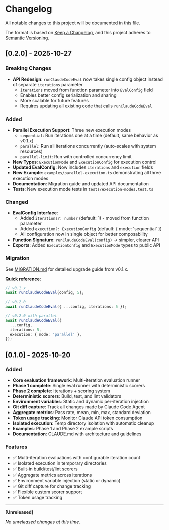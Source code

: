 # Changelog

All notable changes to this project will be documented in this file.

The format is based on [Keep a Changelog](https://keepachangelog.com/en/1.0.0/),
and this project adheres to [Semantic Versioning](https://semver.org/spec/v2.0.0.html).

## [0.2.0] - 2025-10-27

### Breaking Changes

- **API Redesign**: `runClaudeCodeEval` now takes single config object instead of separate `iterations` parameter
  - `iterations` moved from function parameter into `EvalConfig` field
  - Enables better config serialization and sharing
  - More scalable for future features
  - Requires updating all existing code that calls `runClaudeCodeEval`

### Added

- **Parallel Execution Support**: Three new execution modes
  - `sequential`: Run iterations one at a time (default, same behavior as v0.1.x)
  - `parallel`: Run all iterations concurrently (auto-scales with system resources)
  - `parallel-limit`: Run with controlled concurrency limit
- **New Types**: `ExecutionMode` and `ExecutionConfig` for execution control
- **Updated EvalConfig**: Now includes `iterations` and `execution` fields
- **New Example**: `examples/parallel-execution.ts` demonstrating all three execution modes
- **Documentation**: Migration guide and updated API documentation
- **Tests**: New execution mode tests in `tests/execution-modes.test.ts`

### Changed

- **EvalConfig Interface**:
  - Added `iterations?: number` (default: 1) - moved from function parameter
  - Added `execution?: ExecutionConfig` (default: { mode: 'sequential' })
  - All configuration now in single object for better composability
- **Function Signature**: `runClaudeCodeEval(config)` → simpler, clearer API
- **Exports**: Added `ExecutionConfig` and `ExecutionMode` types to public API

### Migration

See [MIGRATION.md](./MIGRATION.md) for detailed upgrade guide from v0.1.x.

**Quick reference**:
```typescript
// v0.1.x
await runClaudeCodeEval(config, 5);

// v0.2.0
await runClaudeCodeEval({ ...config, iterations: 5 });

// v0.2.0 with parallel
await runClaudeCodeEval({
  ...config,
  iterations: 5,
  execution: { mode: 'parallel' },
});
```

## [0.1.0] - 2025-10-20

### Added

- **Core evaluation framework**: Multi-iteration evaluation runner
- **Phase 1 complete**: Single eval runner with deterministic scorers
- **Phase 2 complete**: Iterations + scoring system
- **Deterministic scorers**: Build, test, and lint validators
- **Environment variables**: Static and dynamic per-iteration injection
- **Git diff capture**: Track all changes made by Claude Code Agent
- **Aggregate metrics**: Pass rate, mean, min, max, standard deviation
- **Token usage tracking**: Monitor Claude API token consumption
- **Isolated execution**: Temp directory isolation with automatic cleanup
- **Examples**: Phase 1 and Phase 2 example scripts
- **Documentation**: CLAUDE.md with architecture and guidelines

### Features

- ✅ Multi-iteration evaluations with configurable iteration count
- ✅ Isolated execution in temporary directories
- ✅ Built-in build/test/lint scorers
- ✅ Aggregate metrics across iterations
- ✅ Environment variable injection (static or dynamic)
- ✅ Git diff capture for change tracking
- ✅ Flexible custom scorer support
- ✅ Token usage tracking

---

**[Unreleased]**

_No unreleased changes at this time._

